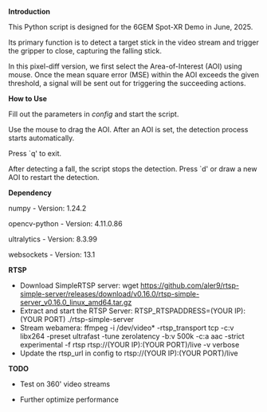 **Introduction**

This Python script is designed for the 6GEM Spot-XR Demo in June, 2025.

Its primary function is to detect a target stick in the video stream and trigger the gripper to close, capturing the falling stick.

In this pixel-diff version, we first select the Area-of-Interest (AOI) using mouse. Once the mean square error (MSE) within the AOI exceeds the given threshold, a signal will be sent out for triggering the succeeding actions.


**How to Use**

Fill out the parameters in *config* and start the script.

Use the mouse to drag the AOI. After an AOI is set, the detection process starts automatically.

Press `q' to exit.

After detecting a fall, the script stops the detection. Press `d' or draw a new AOI to restart the detection.


**Dependency**

numpy - Version: 1.24.2

opencv-python - Version: 4.11.0.86

ultralytics - Version: 8.3.99

websockets - Version: 13.1

**RTSP**

- Download SimpleRTSP server: wget https://github.com/aler9/rtsp-simple-server/releases/download/v0.16.0/rtsp-simple-server_v0.16.0_linux_amd64.tar.gz
- Extract and start the RTSP Server: RTSP_RTSPADDRESS=(YOUR IP):(YOUR PORT) ./rtsp-simple-server
- Stream webamera: ffmpeg -i /dev/video* -rtsp_transport tcp -c:v libx264 -preset ultrafast -tune zerolatency -b:v 500k -c:a aac -strict experimental -f rtsp rtsp://(YOUR IP):(YOUR PORT)/live -v verbose
- Update the rtsp_url in config to rtsp://(YOUR IP):(YOUR PORT)/live

**TODO**

- Test on 360' video streams

- Further optimize performance

